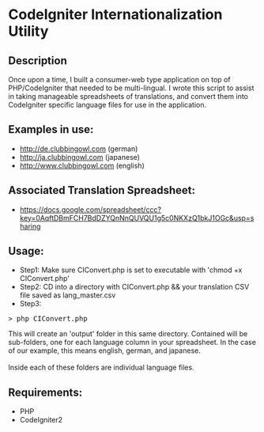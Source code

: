 CodeIgniter Internationalization Utility
========================================

Description
-----------
Once upon a time, I built a consumer-web type application on top of PHP/CodeIgniter that needed to be multi-lingual. I wrote this script to assist in taking manageable spreadsheets of translations, and convert them into CodeIgniter specific language files for use in the application.

Examples in use:
----------------
- http://de.clubbingowl.com (german)
- http://ja.clubbingowl.com (japanese)
- http://www.clubbingowl.com (english)

Associated Translation Spreadsheet:
-----------------------------------
- https://docs.google.com/spreadsheet/ccc?key=0AqftDBmFCH7BdDZYQnNnQUVQU1g5c0NKXzQ1bkJ1OGc&usp=sharing

Usage:
------
- Step1: Make sure CIConvert.php is set to executable with 'chmod +x CIConvert.php'
- Step2: CD into a directory with CIConvert.php && your translation CSV file saved as lang_master.csv
- Step3:
<pre>
> php CIConvert.php
</pre>
This will create an 'output' folder in this same directory. Contained will be sub-folders, one for each language column in your spreadsheet. In the case of our example, this means english, german, and japanese. 
<br><br>
Inside each of these folders are individual language files. 

Requirements:
-------------
- PHP
- CodeIgniter2
